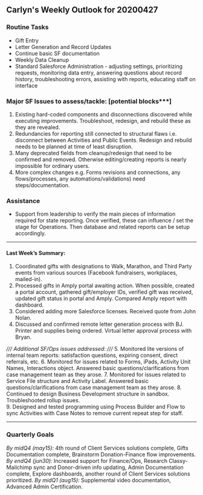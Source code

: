 ## Carlyn's Weekly Outlook for 20200427
### Routine Tasks
* Gift Entry
* Letter Generation and Record Updates
* Continue basic SF documentation
* Weekly Data Cleanup
* Standard Salesforce Administration - adjusting settings, prioritizing requests, monitoring data entry, answering questions about record history, troubleshooting errors, assisting with reports, educating staff on interface

### Major SF Issues to assess/tackle: [potential blocks***]
1. Existing hard-coded components and disconnections discovered while executing improvements. Troubleshoot, redesign, and rebuild these as they are revealed.  
2. Redundancies for reporting still connected to structural flaws i.e. disconnect between Activities and Public Events.  Redesign and rebuild needs to be planned at time of least disruption.  
3. Many deprecated fields from cleanup/redesign that need to be confirmed and removed.  Otherwise editing/creating reports is nearly impossible for ordinary users.  
4. More complex changes e.g. Forms revisions and connections, any flows/processes, any automations/validations) need steps/documentation.  

### Assistance
* Support from leadership to verify the main pieces of information required for state reporting.  Once verified, these can influence / set the stage for Operations.  Then database and related reports can be setup accordingly.

- - - -
#### Last Week’s Summary:
1. Coordinated gifts with designations to Walk, Marathon, and Third Party events from various sources (Facebook fundraisers, workplaces, mailed-in).
2. Processed gifts in Amply portal awaiting action.  When possible, created a portal account, gathered gift/employer IDs, verified gift was received, updated gift status in portal and Amply.  Compared Amply report with dashboard.
3. Considered adding more Salesforce licenses.  Received quote from John Nolan.  
4. Discussed and confirmed remote letter generation process with BJ.  Printer and supplies being ordered.  Virtual letter approval process with Bryan.  

*/// Additional SF/Ops issues addressed: ///*
5. Monitored lite versions of internal team reports: satisfaction questions, expiring consent, direct referrals, etc.
6. Monitored for issues related to Forms, iPads, Activity Unit Names, Interactions object.  Answered basic questions/clarifications from case management team as they arose.
7. Monitored for issues related to Service File structure and Activity Label.  Answered basic questions/clarifications from case management team as they arose.
8. Continued to design Business Development structure in sandbox.  Troubleshooted rollup issues.  
9. Designed and tested programming using Process Builder and Flow to sync Activities with Case Notes to remove current repeat step for staff.

- - - -
### Quarterly Goals
*By midQ4 (may15):* 4th round of Client Services solutions complete, Gifts Documentation complete, Brainstorm Donation-Finance flow improvements.
*By endQ4 (jun30):* Increased support for Finance/Ops, Research Classy-Mailchimp sync and Donor-driven info updating, Admin Documentation complete, Explore dashboards, another round of Client Services solutions prioritized.
*By midQ1 (aug15):* Supplemental video documentation, Advanced Admin Certification.